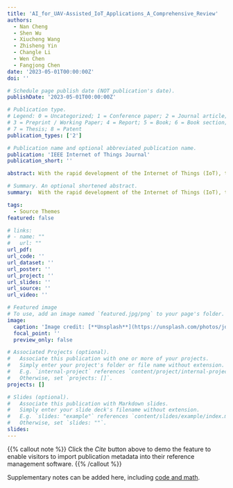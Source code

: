 ```yaml
---
title: 'AI_for_UAV-Assisted_IoT_Applications_A_Comprehensive_Review'
authors:
  - Nan Cheng
  - Shen Wu
  - Xiucheng Wang
  - Zhisheng Yin
  - Changle Li
  - Wen Chen
  - Fangjong Chen
date: '2023-05-01T00:00:00Z'
doi: ''

# Schedule page publish date (NOT publication's date).
publishDate: '2023-05-01T00:00:00Z'

# Publication type.
# Legend: 0 = Uncategorized; 1 = Conference paper; 2 = Journal article;
# 3 = Preprint / Working Paper; 4 = Report; 5 = Book; 6 = Book section;
# 7 = Thesis; 8 = Patent
publication_types: ['2']

# Publication name and optional abbreviated publication name.
publication: 'IEEE Internet of Things Journal'
publication_short: ''

abstract: With the rapid development of the Internet of Things (IoT), there are a dramatically increasing number of devices, leading to the fact that only using terrestrial infrastructure can hardly provide high-quality services to all devices. Due to their flexibility, maneuverability, and economy, unmanned aerial vehicles (UAVs) are widely used to improve the performance of IoT networks. UAVs can not only provide wireless access to IoT devices in the absence of a terrestrial network but can also perform rich IoT services and applications such as video surveillance, cargo transportation, pesticide spraying, and so forth. However, due to the high complexity, dynamics, and heterogeneity of the UAV-assisted IoT networks, growing attention has focused on using artificial intelligence (AI)-based methods to optimize, schedule, and orchestrate UAV-assisted IoT networks. In this article, we comprehensively analyze the impact of applying advanced AI architectures, models, and methods to different aspects of UAV-assisted IoT networks, including key IoT technologies, tasks, and applications. In addition, this article also explores challenges and discusses potential research directions of AI-enabled UAV-assisted IoT networks.

# Summary. An optional shortened abstract.
summary:  With the rapid development of the Internet of Things (IoT), there are a dramatically increasing number of devices, leading to the fact that only using terrestrial infrastructure can hardly provide high-quality services to all devices. 

tags:
  - Source Themes
featured: false

# links:
# - name: ""
#   url: ""
url_pdf: 
url_code: ''
url_dataset: ''
url_poster: ''
url_project: ''
url_slides: ''
url_source: ''
url_video: ''

# Featured image
# To use, add an image named `featured.jpg/png` to your page's folder.
image:
  caption: 'Image credit: [**Unsplash**](https://unsplash.com/photos/jdD8gXaTZsc)'
  focal_point: ''
  preview_only: false

# Associated Projects (optional).
#   Associate this publication with one or more of your projects.
#   Simply enter your project's folder or file name without extension.
#   E.g. `internal-project` references `content/project/internal-project/index.md`.
#   Otherwise, set `projects: []`.
projects: []

# Slides (optional).
#   Associate this publication with Markdown slides.
#   Simply enter your slide deck's filename without extension.
#   E.g. `slides: "example"` references `content/slides/example/index.md`.
#   Otherwise, set `slides: ""`.
slides:
---
```


{{% callout note %}}
Click the _Cite_ button above to demo the feature to enable visitors to import publication metadata into their reference management software.
{{% /callout %}}

Supplementary notes can be added here, including [code and math](https://wowchemy.com/docs/content/writing-markdown-latex/).
